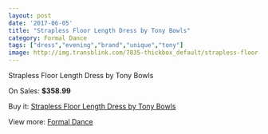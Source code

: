 ```yaml
---
layout: post
date: '2017-06-05'
title: "Strapless Floor Length Dress by Tony Bowls"
category: Formal Dance
tags: ["dress","evening","brand","unique","tony"]
image: http://img.transblink.com/7835-thickbox_default/strapless-floor-length-dress-by-tony-bowls.jpg
---
```

Strapless Floor Length Dress by Tony Bowls

On Sales: **$358.99**
<a href="https://www.transblink.com/en/formal-dance/2537-strapless-floor-length-dress-by-tony-bowls.html"><amp-img layout="responsive" width="600" height="600" src="//img.transblink.com/7835-thickbox_default/strapless-floor-length-dress-by-tony-bowls.jpg" alt="Strapless Floor Length Dress by Tony Bowls 0" /></a>
<a href="https://www.transblink.com/en/formal-dance/2537-strapless-floor-length-dress-by-tony-bowls.html"><amp-img layout="responsive" width="600" height="600" src="//img.transblink.com/7836-thickbox_default/strapless-floor-length-dress-by-tony-bowls.jpg" alt="Strapless Floor Length Dress by Tony Bowls 1" /></a>

Buy it: [Strapless Floor Length Dress by Tony Bowls](https://www.transblink.com/en/formal-dance/2537-strapless-floor-length-dress-by-tony-bowls.html "Strapless Floor Length Dress by Tony Bowls")

View more: [Formal Dance](https://www.transblink.com/en/6-formal-dance "Formal Dance")